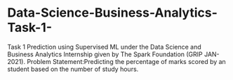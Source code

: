 # Data-Science-Business-Analytics-Task-1-
Task 1 Prediction using Supervised ML under the Data Science and Business Analytics Internship given by The Spark Foundation (GRIP JAN-2021).
Problem Statement:Predicting the percentage of marks scored by an student based on the number of study hours.
